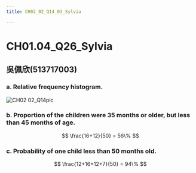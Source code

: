 ```yaml
---
title: CH02_02_Q14_03_Sylvia

---
```


# CH01.04_Q26_Sylvia

## 吳佩欣(513717003)

### a. Relative frequency histogram.
![CH02 02_Q14pic](https://github.com/user-attachments/assets/3f207792-bf1b-46c4-bac7-a1221e30525c)

### b. Proportion of the children were 35 months or older, but less than 45 months of age. 
$$
\frac{16+12}{50} = 56\% 
$$

### c. Probability of one child less than 50 months old.

$$ \frac{12+16+12+7}{50} = 94\% $$



